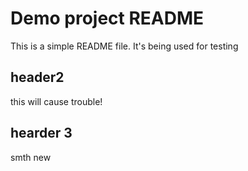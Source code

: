 
# Demo project README

This is a simple README file.
It's being used for testing



## header2
this will cause trouble!

## hearder 3
smth new
